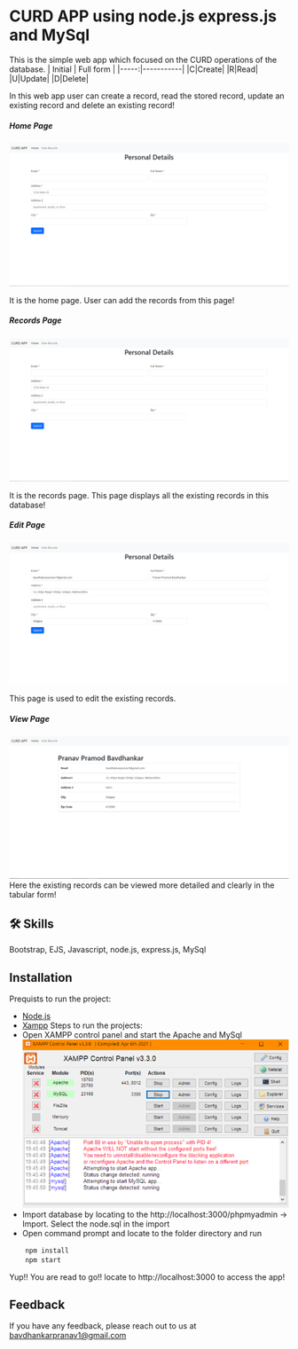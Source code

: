 
# CURD APP using node.js express.js and MySql

This is the simple web app which focused on the CURD operations of the database.
| Initial | Full form |
|-----:|-----------|
|C|Create|
|R|Read|
|U|Update|
|D|Delete|

In this web app user can create a record, read the stored record, update an existing record and delete an existing record!

##### Home Page

![Home Page](https://raw.githubusercontent.com/Pranav0606/CURD-APP-using-node.js-express.js-and-MySql/main/screenshots/home.png)

It is the home page. User can add the records from this page!

##### Records Page
![Home Page](https://raw.githubusercontent.com/Pranav0606/CURD-APP-using-node.js-express.js-and-MySql/main/screenshots/home.png)

It is the records page. This page displays all the existing records in this database!


##### Edit Page
![Home Page](https://raw.githubusercontent.com/Pranav0606/CURD-APP-using-node.js-express.js-and-MySql/main/screenshots/edit.png)

This page is used to edit the existing records.

##### View Page
![View Page](https://raw.githubusercontent.com/Pranav0606/CURD-APP-using-node.js-express.js-and-MySql/main/screenshots/view.png)
Here the existing records can be viewed more detailed and clearly in the tabular form!
## 🛠 Skills
Bootstrap, EJS, Javascript, node.js, express.js, MySql


## Installation

Prequists to run the project:
* [Node.js](https://nodejs.org/en/download)
* [Xampp](https://www.apachefriends.org/download.html)
Steps to run the projects:
* Open XAMPP control panel and start the Apache and MySql
![Xampp Control Panel](https://raw.githubusercontent.com/Pranav0606/CURD-APP-using-node.js-express.js-and-MySql/main/screenshots/xamppControlPanel.png)
* Import database by locating to the http://localhost:3000/phpmyadmin -> Import. Select the node.sql in the import
* Open command prompt and locate to the folder directory and run
```bash
    npm install
    npm start
```
Yup!! You are read to go!!
locate to http://localhost:3000 to access the app!
    
## Feedback

If you have any feedback, please reach out to us at bavdhankarpranav1@gmail.com


